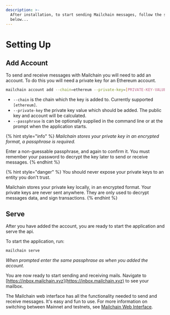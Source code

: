 ```yaml
---
description: >-
  After installation, to start sending Mailchain messages, follow the steps
  below...
---
```


# Setting Up

## Add Account

To send and receive messages with Mailchain you will need to add an account. To do this you will need a private key for an Ethereum account.

```bash
mailchain account add --chain=ethereum --private-key=[PRIVATE-KEY-VALUE]
```

* `--chain` is the chain which the key is added to. Currently supported `[ethereum]`.
* `--private-key` the private key value which should be added. The public key and account will be calculated.
* `--passphrase` is can be optionally supplied in the command line or at the prompt when the application starts.

{% hint style="info" %}
_Mailchain stores your private key in an encrypted format, a passphrase is required._

Enter a non-guessable passphrase, and again to confirm it. You must remember your password to decrypt the key later to send or receive messages.
{% endhint %}

{% hint style="danger" %}
You should never expose your private keys to an entity you don't trust.

Mailchain stores your private key locally, in an encrypted format. Your private keys are never sent anywhere. They are only used to decrypt messages data, and sign transactions.
{% endhint %}

## Serve

After you have added the account, you are ready to start the application and serve the api.

To start the application, run:

```bash
mailchain serve
```

_When prompted enter the same passphrase as when you added the account._

You are now ready to start sending and receiving mails. Navigate to [https://inbox.mailchain.xyz](https://inbox.mailchain.xyz) to see your mailbox.

The Mailchain web interface has all the functionality needed to send and receive messages. It's easy and fun to use. For more information on switching between Mainnet and testnets, see [Mailchain Web Interface](mailchain-web-inbox/mailchain-web-interface.md).

